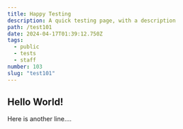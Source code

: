 ```yaml
---
title: Happy Testing
description: A quick testing page, with a description
path: /test101
date: 2024-04-17T01:39:12.750Z
tags:
  - public
  - tests
  - staff
number: 103
slug: "test101"
---
```


## Hello World!

Here is another line....
